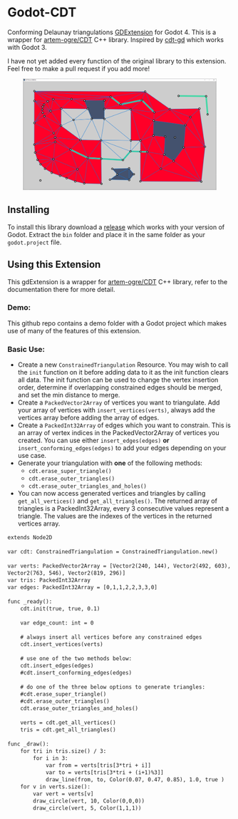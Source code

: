 # Godot-CDT
Conforming Delaunay triangulations [GDExtension](https://docs.godotengine.org/en/stable/tutorials/scripting/gdextension/what_is_gdextension.html) for Godot 4.  This is a wrapper for [artem-ogre/CDT](https://github.com/artem-ogre/CDT) C++ library.  Inspired by [cdt-gd](https://github.com/sheepandshepherd/cdt-gd) which works with Godot 3. 

I have not yet added every function of the original library to this extension.  Feel free to make a pull request if you add more!

<img src="cdtDemo.png" alt="CDT example" style='height: 100%; width: 100%; max-height: 250px; object-fit: contain'/>

## Installing
To install this library download a [release](https://github.com/path9263/godot-cdt/releases) which works with your version of Godot.  Extract the `bin` folder and place it in the same folder as your `godot.project` file. 

## Using this Extension
This gdExtension is a wrapper for [artem-ogre/CDT](https://github.com/artem-ogre/CDT) C++ library, refer to the documentation there for more detail.

### Demo:
This github repo contains a demo folder with a Godot project which makes use of many of the features of this extension.  

### Basic Use:

- Create a new `ConstrainedTriangulation` Resource.  You may wish to call the `init` function on it before adding data to it as the init function clears all data.  The init function can be used to change the vertex insertion order, determine if overlapping constrained edges should be merged, and set the min distance to merge.  
- Create a `PackedVector2Array` of vertices you want to triangulate.  Add your array of vertices‎ with `insert_vertices(verts)`, always add the vertices array before adding the array of edges.
- Create a `PackedInt32Array` of edges which you want to constrain.  This is an array of vertex indices in the PackedVector2Array of vertices you created.  You can use either `insert_edges(edges)` **or** `insert_conforming_edges(edges)` to add your edges depending on your use case.  
- Generate your triangulation with **one** of the following methods: 
    - `cdt.erase_super_triangle()`
    - `cdt.erase_outer_triangles()`
    - `cdt.erase_outer_triangles_and_holes()`
- You can now access generated vertices and triangles by calling `get_all_vertices()` and `get_all_triangles()`.  The returned array of triangles is a ‎PackedInt32Array‎, every 3 consecutive values represent a triangle.  The values are the indexes of the vertices in the returned vertices array.

```
extends Node2D

var cdt: ConstrainedTriangulation = ConstrainedTriangulation.new()

var verts: PackedVector2Array = [Vector2(240, 144), Vector2(492, 603), Vector2(763, 546), Vector2(819, 296)]
var tris: PackedInt32Array
var edges: PackedInt32Array = [0,1,1,2,2,3,3,0]

func _ready():
	cdt.init(true, true, 0.1) 

	var edge_count: int = 0

	# always insert all vertices before any constrained edges
	cdt.insert_vertices(verts)

	# use one of the two methods below: 
	cdt.insert_edges(edges)
	#cdt.insert_conforming_edges(edges)

	# do one of the three below options to generate triangles: 
	#cdt.erase_super_triangle()
	#cdt.erase_outer_triangles()
	cdt.erase_outer_triangles_and_holes()

	verts = cdt.get_all_vertices()
	tris = cdt.get_all_triangles()

func _draw():
	for tri in tris.size() / 3:
		for i in 3:
			var from = verts[tris[3*tri + i]]
			var to = verts[tris[3*tri + (i+1)%3]]
			draw_line(from, to, Color(0.07, 0.47, 0.85), 1.0, true )
	for v in verts.size():
		var vert = verts[v]
		draw_circle(vert, 10, Color(0,0,0))
		draw_circle(vert, 5, Color(1,1,1))
```
